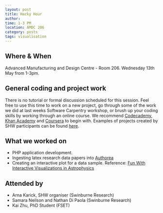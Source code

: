 ```yaml
---
layout: post
title: Hacky Hour
author: 
time: 1-3 PM
location: AMDC 206
category: posts
tags: visualisation
---
```


## Where & When

Advanced Manufacturing and Design Centre - Room 206. Wednesday 13th May from 1-3pm.

## General coding and project work

There is no tutorial or formal discussion scheduled for this session. Feel free to use this time to work on a new project, go through some of the work we did at last weeks Software Carpentry workshop, or brush up your coding skills by working through an online course. We recommend [Codecademy](http://www.codecademy.com), [Khan Academy](https://www.khanacademy.org) and [Coursera](https://www.coursera.org) to begin with. Examples of projects created by SHW participants can be found [here](http://thehackerwithin.github.io/swinburne/links.html).


## What we worked on

* PHP application development. 
* Ingesting latex research data papers into [Authorea](https://www.authorea.com)
* Creating an interactive plot for a data sample. Reference: [Fun With Interactive Visualizations in Astrophysics](http://datamusing.info/blog/2014/09/03/the-case-for-interactive-visualizations-in-astrophysics/)


## Attended by

* Arna Karick, SHW organiser (Swinburne Research)
* Samara Neilson and Nathan Di Paola (Swinburne Research)
* Kai Zhu, PhD Student (FSET)

